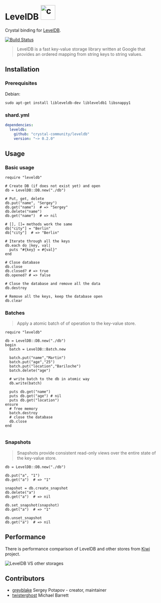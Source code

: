 # LevelDB <img src="https://raw.githubusercontent.com/crystal-community/leveldb/master/images/crystal-leveldb-logo2.png" alt="crystal levedb" width="48">

Crystal binding for [LevelDB](https://github.com/google/leveldb).

[![Build Status](https://travis-ci.org/crystal-community/leveldb.svg?branch=master)](https://travis-ci.org/crystal-community/leveldb)

> LevelDB is a fast key-value storage library written at Google that provides an ordered mapping from string keys to string values.

## Installation

### Prerequisites

Debian:
```
sudo apt-get install libleveldb-dev libleveldb1 libsnappy1
```

### shard.yml

```yaml
dependencies:
  leveldb:
    github: "crystal-community/leveldb"
    version: "~> 0.2.0"
```

## Usage

### Basic usage

```crystal
require "leveldb"

# Create DB (if does not exist yet) and open
db = LevelDB::DB.new("./db")

# Put, get, delete
db.put("name", "Sergey")
db.get("name")  # => "Sergey"
db.delete("name")
db.get("name")  # => nil

# [], []= methods work the same
db["city"] = "Berlin"
db["city"]  # => "Berlin"

# Iterate through all the keys
db.each do |key, val|
  puts "#{key} = #{val}"
end

# Close database
db.close
db.closed? # => true
db.opened? # => false

# Close the database and remove all the data
db.destroy

# Remove all the keys, keep the database open
db.clear
```

### Batches 
> Apply a atomic batch of of operation to the key-value store.

```crystal
require "leveldb"

db = LevelDB::DB.new("./db")
begin
  batch = LevelDB::Batch.new

  batch.put("name","Martin")
  batch.put("age","25")
  batch.put("location","Bariloche")
  batch.delete("age")

  # write batch to the db in atomic way
  db.write(batch)

  puts db.get("name")
  puts db.get("age") # nil
  puts db.get("location")
ensure
  # free memory 
  batch.destroy 
  # close the database
  db.close
end


```

### Snapshots

> Snapshots provide consistent read-only views over the entire state of the key-value store.

```crystal
db = LevelDB::DB.new("./db")

db.put("a", "1")
db.get("a")  # => "1"

snapshot = db.create_snapshot
db.delete("a")
db.get("a")  # => nil

db.set_snapshot(snapshot)
db.get("a")  # => "1"

db.unset_snapshot
db.get("a")  # => nil
```


## Performance

There is performance comparison of LevelDB and other stores from
[Kiwi](https://github.com/greyblake/crystal-kiwi#performance-porn) project.

![LevelDB VS other storages](https://sc-cdn.scaleengine.net/i/8a5361ab85b005f7bfb6ed7941b4a5ef.jpg)

## Contributors

- [greyblake](https://github.com/greyblake) Sergey Potapov - creator, maintainer
- [twisterghost](https://github.com/twisterghost) Michael Barrett
